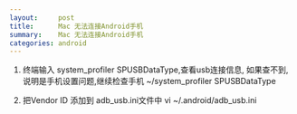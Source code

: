 ```yaml
---
layout:     post
title:      Mac 无法连接Android手机
summary:    Mac 无法连接Android手机
categories: android
---
```


1. 终端输入 system_profiler SPUSBDataType,查看usb连接信息,
如果查不到,说明是手机设置问题,继续检查手机
    ~/system_profiler SPUSBDataType

2. 把Vendor ID 添加到 adb_usb.ini文件中
    vi ~/.android/adb_usb.ini